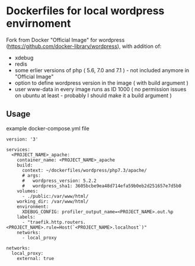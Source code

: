# Dockerfiles for local wordpress envirnoment

Fork from Docker "Official Image" for wordpress (https://github.com/docker-library/wordpress), with addition of:

* xdebug  
* redis
* some erlier versions of php ( 5.6, 7.0 and 7.1 ) - not included anymore in "Official Image"
* option to define wordpress version in the image ( with build argument )
* user www-data in every image runs as ID 1000 ( no permission issues on ubuntu at least - probably I should make it a build argument )

## Usage
example docker-compose.yml file

```
version: '3'

services:
  <PROJECT_NAME>_apache:
    container_name: <PROJECT_NAME>_apache
    build: 
      context: ~/dockerfiles/wordpress/php7.3/apache/
      # args:
      #   wordpress_version: 5.2.2
      #   wordpress_sha1: 3605bcbe9ea48d714efa59b0eb2d251657e7d5b0
    volumes:
      - ./public:/var/www/html/
    working_dir: /var/www/html/
    environment:
      XDEBUG_CONFIG: profiler_output_name=<PROJECT_NAME>.out.%p
    labels:
      - "traefik.http.routers.<PROJECT_NAME>.rule=Host(`<PROJECT_NAME>.localhost`)"
    networks:
      - local_proxy

networks:
  local_proxy:
    external: true
```